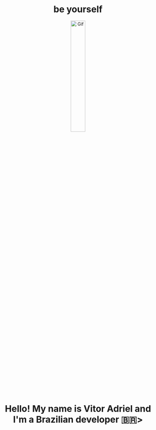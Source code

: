 <h1 align="center">be yourself</h1>

<p align="center">
  <img width="30%" src="https://mir-s3-cdn-cf.behance.net/project_modules/max_1200/5eeea355389655.59822ff824b72.gif" alt="Gif">
</p>

<h1 align="center">Hello! My name is Vitor Adriel and I'm a Brazilian developer 🇧🇷>
